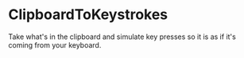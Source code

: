 # ClipboardToKeystrokes
Take what's in the clipboard and simulate key presses so it is as if it's coming from your keyboard.
